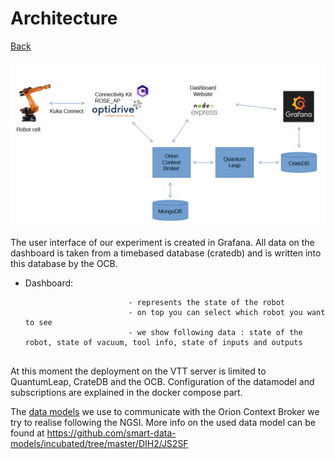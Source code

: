 # Architecture

[Back](README.md)

![Overview Architecture](images/image-20210506130552359.png)

The user interface of our experiment is created in Grafana. All data on the dashboard is taken from a timebased database (cratedb) and is written into this database by the OCB.

- Dashboard: 

                             - represents the state of the robot
                             - on top you can select which robot you want to see
                             - we show following data : state of the robot, state of vacuum, tool info, state of inputs and outputs
                         ​                          
                         

At this moment the deployment on the VTT server is limited to QuantumLeap, CrateDB and the OCB. 
Configuration of the datamodel and subscriptions are explained in the docker compose part.

The [data models](api.md#datamodel) we use to communicate with the Orion Context Broker we try to realise following the NGSI. More info on the used data model can be found at https://github.com/smart-data-models/incubated/tree/master/DIH2/JS2SF







